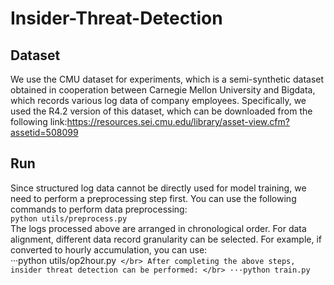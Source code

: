 # Insider-Threat-Detection
## Dataset
We use the CMU dataset for experiments, which is a semi-synthetic dataset obtained in cooperation between Carnegie Mellon University and Bigdata, which records various log data of company employees. Specifically, we used the R4.2 version of this dataset, which can be downloaded from the following link:https://resources.sei.cmu.edu/library/asset-view.cfm?assetid=508099
## Run
Since structured log data cannot be directly used for model training, we need to perform a preprocessing step first. You can use the following commands to perform data preprocessing:
</br>
```python utils/preprocess.py```
</br>
The logs processed above are arranged in chronological order. For data alignment, different data record granularity can be selected. For example, if converted to hourly accumulation, you can use:
</br>
···python utils/op2hour.py```
</br>
After completing the above steps, insider threat detection can be performed:
</br>
···python train.py```
